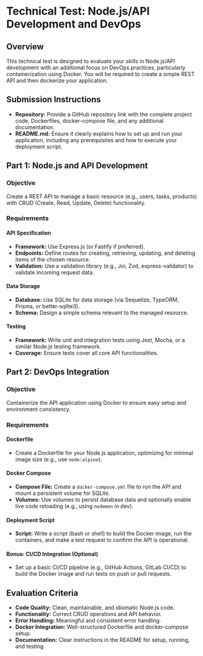 # Technical Test: Node.js/API Development and DevOps

## Overview

This technical test is designed to evaluate your skills in Node.js/API development with an additional focus on DevOps practices, particularly containerization using Docker. You will be required to create a simple REST API and then dockerize your application.

## Submission Instructions

- **Repository:** Provide a GitHub repository link with the complete project code, Dockerfiles, docker-compose file, and any additional documentation.
- **README.md:** Ensure it clearly explains how to set up and run your application, including any prerequisites and how to execute your deployment script.

## Part 1: Node.js and API Development

### Objective

Create a REST API to manage a basic resource (e.g., users, tasks, products) with CRUD (Create, Read, Update, Delete) functionality.

### Requirements

#### API Specification

- **Framework:** Use Express.js (or Fastify if preferred).
- **Endpoints:** Define routes for creating, retrieving, updating, and deleting items of the chosen resource.
- **Validation:** Use a validation library (e.g., Joi, Zod, express-validator) to validate incoming request data.

#### Data Storage

- **Database:** Use SQLite for data storage (via Sequelize, TypeORM, Prisma, or better-sqlite3).
- **Schema:** Design a simple schema relevant to the managed resource.

#### Testing

- **Framework:** Write unit and integration tests using Jest, Mocha, or a similar Node.js testing framework.
- **Coverage:** Ensure tests cover all core API functionalities.

## Part 2: DevOps Integration

### Objective

Containerize the API application using Docker to ensure easy setup and environment consistency.

### Requirements

#### Dockerfile

- Create a Dockerfile for your Node.js application, optimizing for minimal image size (e.g., use `node:alpine`).

#### Docker Compose

- **Compose File:** Create a `docker-compose.yml` file to run the API and mount a persistent volume for SQLite.
- **Volumes:** Use volumes to persist database data and optionally enable live code reloading (e.g., using `nodemon` in dev).

#### Deployment Script

- **Script:** Write a script (bash or shell) to build the Docker image, run the containers, and make a test request to confirm the API is operational.

#### Bonus: CI/CD Integration (Optional)

- Set up a basic CI/CD pipeline (e.g., GitHub Actions, GitLab CI/CD) to build the Docker image and run tests on push or pull requests.

## Evaluation Criteria

- **Code Quality:** Clean, maintainable, and idiomatic Node.js code.
- **Functionality:** Correct CRUD operations and API behavior.
- **Error Handling:** Meaningful and consistent error handling.
- **Docker Integration:** Well-structured Dockerfile and docker-compose setup.
- **Documentation:** Clear instructions in the README for setup, running, and testing.
